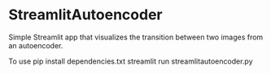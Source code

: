 # StreamlitAutoencoder
Simple Streamlit app that visualizes the transition between two images from an autoencoder.

To use
pip install dependencies.txt
streamlit run streamlitautoencoder.py
